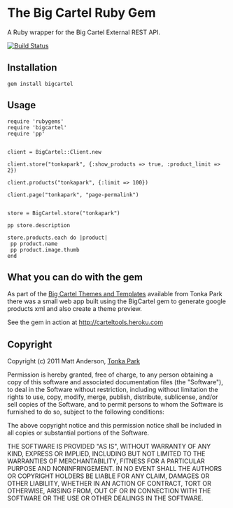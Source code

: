 The Big Cartel Ruby Gem
====================
A Ruby wrapper for the Big Cartel External REST API.

[![Build Status](https://secure.travis-ci.org/tonkapark/bigcartel.png)](http://travis-ci.org/tonkapark/bigcartel)

Installation
------------
    gem install bigcartel
    
Usage
------
    require 'rubygems'
    require 'bigcartel'
    require 'pp'


    client = BigCartel::Client.new
    
    client.store("tonkapark", {:show_products => true, :product_limit => 2})
    
    client.products("tonkapark", {:limit => 100})
    
    client.page("tonkapark", "page-permalink")
    
    
    store = BigCartel.store("tonkapark")     

    pp store.description
    
    store.products.each do |product|
     pp product.name
     pp product.image.thumb
    end
    
    
    
    

What you can do with the gem
---------

As part of the [Big Cartel Themes and Templates](http://themes.tonkapark.com) available from Tonka Park there was a small web app built using the BigCartel gem to generate google products xml and also create a theme preview.

See the gem in action at http://carteltools.heroku.com

Copyright
---------
Copyright (c) 2011 Matt Anderson, [Tonka Park](http://tonkapark.com)

Permission is hereby granted, free of charge, to any person obtaining a copy of this software and associated documentation files (the "Software"), to deal in the Software without restriction, including without limitation the rights to use, copy, modify, merge, publish, distribute, sublicense, and/or sell copies of the Software, and to permit persons to whom the Software is furnished to do so, subject to the following conditions:

The above copyright notice and this permission notice shall be included in all copies or substantial portions of the Software.

THE SOFTWARE IS PROVIDED "AS IS", WITHOUT WARRANTY OF ANY KIND, EXPRESS OR IMPLIED, INCLUDING BUT NOT LIMITED TO THE WARRANTIES OF MERCHANTABILITY, FITNESS FOR A PARTICULAR PURPOSE AND NONINFRINGEMENT. IN NO EVENT SHALL THE AUTHORS OR COPYRIGHT HOLDERS BE LIABLE FOR ANY CLAIM, DAMAGES OR OTHER LIABILITY, WHETHER IN AN ACTION OF CONTRACT, TORT OR OTHERWISE, ARISING FROM, OUT OF OR IN CONNECTION WITH THE SOFTWARE OR THE USE OR OTHER DEALINGS IN THE SOFTWARE.